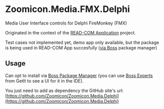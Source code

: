 # Zoomicon.Media.FMX.Delphi
Media User Interface controls for Delphi FireMonkey (FMX)

Originated in the context of the [READ-COM Application](https://github.com/Zoomicon/READCOM_App) project.

Test cases not implemented yet, demo app only available, but the package is being used in READ-COM App succesfully ([via Boss](https://github.com/Zoomicon/READCOM_App/wiki/Source-code#boss-packages) package manager)

## Usage
Can opt to install via [Boss Package Manager](https://github.com/HashLoad/boss/releases/latest) (you can use [Boss Experts](https://getitnow.embarcadero.com/boss-experts/) from GetIt to see a UI for it in the IDE).

You just need to add as dependency the GitHub site's url: [https://github.com/Zoomicon/Zoomicon.Media.Delphi](https://github.com/Zoomicon/Zoomicon.Media.Delphi)
